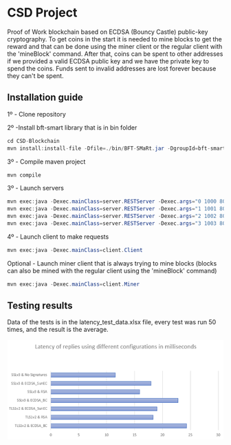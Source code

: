 # CSD Project

Proof of Work blockchain based on ECDSA (Bouncy Castle) public-key cryptography. To get coins in the start it is needed to mine blocks to get the reward and that can be done using the miner client or the regular client with the 'mineBlock' command. After that, coins can be spent to other addresses if we provided a valid ECDSA public key and we have the private key to spend the coins. Funds sent to invalid addresses are lost forever because they can't be spent.

## Installation guide

1º - Clone repository

2º -Install bft-smart library that is in bin folder
``` java
cd CSD-Blockchain
mvn install:install-file -Dfile=./bin/BFT-SMaRt.jar -DgroupId=bft-smart -DartifactId=library -Dversion=1.2 -Dpackaging=jar
```

3º - Compile maven project
``` java
mvn compile
``` 

3º - Launch servers
``` java
mvn exec:java -Dexec.mainClass=server.RESTServer -Dexec.args="0 1000 8080"
mvn exec:java -Dexec.mainClass=server.RESTServer -Dexec.args="1 1001 8081"
mvn exec:java -Dexec.mainClass=server.RESTServer -Dexec.args="2 1002 8082"
mvn exec:java -Dexec.mainClass=server.RESTServer -Dexec.args="3 1003 8083"
``` 

4º - Launch client to make requests
``` java
mvn exec:java -Dexec.mainClass=client.Client
```

Optional - Launch miner client that is always trying to mine blocks (blocks can also be mined with the regular client using the 'mineBlock' command)
``` java
mvn exec:java -Dexec.mainClass=client.Miner
```

## Testing results
Data of the tests is in the latency_test_data.xlsx file, every test was run 50 times, and the result is the average.
<br /> <br /> 
![alt text](latency_test.PNG)
